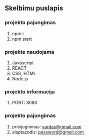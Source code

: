
## Skelbimu puslapis

### projekto pajungimas 

1. npm i
2. npm start


### projekte naudojama

1. Javascript
2. REACT
3. CSS, HTML
3. Node.js

### projekto informacija

1. PORT: 8080

### projekto pajungimas 

1. prisijugnimas: vardas@gmail.com
2. slaptazodis: password@gmail.com













